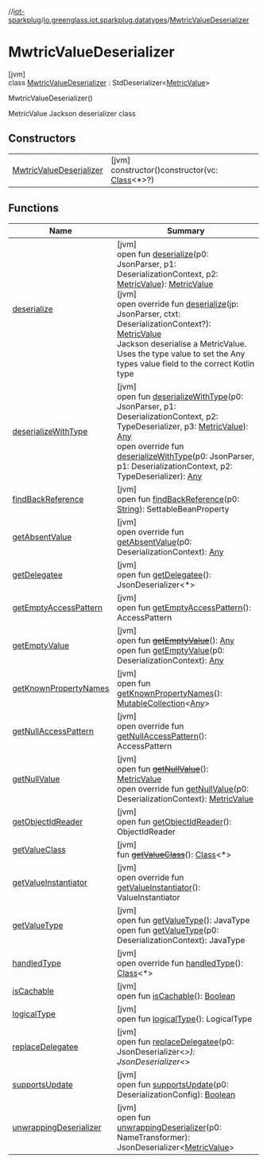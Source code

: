 //[iot-sparkplug](../../../index.md)/[io.greenglass.iot.sparkplug.datatypes](../index.md)/[MwtricValueDeserializer](index.md)

# MwtricValueDeserializer

[jvm]\
class [MwtricValueDeserializer](index.md) : StdDeserializer&lt;[MetricValue](../-metric-value/index.md)&gt; 

MwtricValueDeserializer()

MetricValue Jackson deserializer class

## Constructors

| | |
|---|---|
| [MwtricValueDeserializer](-mwtric-value-deserializer.md) | [jvm]<br>constructor()constructor(vc: [Class](https://docs.oracle.com/javase/8/docs/api/java/lang/Class.html)&lt;*&gt;?) |

## Functions

| Name | Summary |
|---|---|
| [deserialize](index.md#-1550234985%2FFunctions%2F-1216412040) | [jvm]<br>open fun [deserialize](index.md#-1550234985%2FFunctions%2F-1216412040)(p0: JsonParser, p1: DeserializationContext, p2: [MetricValue](../-metric-value/index.md)): [MetricValue](../-metric-value/index.md)<br>[jvm]<br>open override fun [deserialize](deserialize.md)(jp: JsonParser, ctxt: DeserializationContext?): [MetricValue](../-metric-value/index.md)<br>Jackson deserialise a MetricValue. Uses the type value to set the Any types value field to the correct Kotlin type |
| [deserializeWithType](index.md#-1774505680%2FFunctions%2F-1216412040) | [jvm]<br>open fun [deserializeWithType](index.md#-1774505680%2FFunctions%2F-1216412040)(p0: JsonParser, p1: DeserializationContext, p2: TypeDeserializer, p3: [MetricValue](../-metric-value/index.md)): [Any](https://kotlinlang.org/api/latest/jvm/stdlib/kotlin/-any/index.html)<br>open override fun [deserializeWithType](index.md#-839578978%2FFunctions%2F-1216412040)(p0: JsonParser, p1: DeserializationContext, p2: TypeDeserializer): [Any](https://kotlinlang.org/api/latest/jvm/stdlib/kotlin/-any/index.html) |
| [findBackReference](index.md#1438700766%2FFunctions%2F-1216412040) | [jvm]<br>open fun [findBackReference](index.md#1438700766%2FFunctions%2F-1216412040)(p0: [String](https://kotlinlang.org/api/latest/jvm/stdlib/kotlin/-string/index.html)): SettableBeanProperty |
| [getAbsentValue](index.md#-390729380%2FFunctions%2F-1216412040) | [jvm]<br>open override fun [getAbsentValue](index.md#-390729380%2FFunctions%2F-1216412040)(p0: DeserializationContext): [Any](https://kotlinlang.org/api/latest/jvm/stdlib/kotlin/-any/index.html) |
| [getDelegatee](index.md#-1050556161%2FFunctions%2F-1216412040) | [jvm]<br>open fun [getDelegatee](index.md#-1050556161%2FFunctions%2F-1216412040)(): JsonDeserializer&lt;*&gt; |
| [getEmptyAccessPattern](index.md#2004370652%2FFunctions%2F-1216412040) | [jvm]<br>open fun [getEmptyAccessPattern](index.md#2004370652%2FFunctions%2F-1216412040)(): AccessPattern |
| [getEmptyValue](index.md#2066120599%2FFunctions%2F-1216412040) | [jvm]<br>open fun [~~getEmptyValue~~](index.md#2066120599%2FFunctions%2F-1216412040)(): [Any](https://kotlinlang.org/api/latest/jvm/stdlib/kotlin/-any/index.html)<br>open fun [getEmptyValue](index.md#-1621668596%2FFunctions%2F-1216412040)(p0: DeserializationContext): [Any](https://kotlinlang.org/api/latest/jvm/stdlib/kotlin/-any/index.html) |
| [getKnownPropertyNames](index.md#808020811%2FFunctions%2F-1216412040) | [jvm]<br>open fun [getKnownPropertyNames](index.md#808020811%2FFunctions%2F-1216412040)(): [MutableCollection](https://kotlinlang.org/api/latest/jvm/stdlib/kotlin.collections/-mutable-collection/index.html)&lt;[Any](https://kotlinlang.org/api/latest/jvm/stdlib/kotlin/-any/index.html)&gt; |
| [getNullAccessPattern](index.md#-96796966%2FFunctions%2F-1216412040) | [jvm]<br>open override fun [getNullAccessPattern](index.md#-96796966%2FFunctions%2F-1216412040)(): AccessPattern |
| [getNullValue](index.md#-1752557675%2FFunctions%2F-1216412040) | [jvm]<br>open fun [~~getNullValue~~](index.md#-1752557675%2FFunctions%2F-1216412040)(): [MetricValue](../-metric-value/index.md)<br>open override fun [getNullValue](index.md#432781262%2FFunctions%2F-1216412040)(p0: DeserializationContext): [MetricValue](../-metric-value/index.md) |
| [getObjectIdReader](index.md#911426750%2FFunctions%2F-1216412040) | [jvm]<br>open fun [getObjectIdReader](index.md#911426750%2FFunctions%2F-1216412040)(): ObjectIdReader |
| [getValueClass](index.md#255254003%2FFunctions%2F-1216412040) | [jvm]<br>fun [~~getValueClass~~](index.md#255254003%2FFunctions%2F-1216412040)(): [Class](https://docs.oracle.com/javase/8/docs/api/java/lang/Class.html)&lt;*&gt; |
| [getValueInstantiator](index.md#1591006481%2FFunctions%2F-1216412040) | [jvm]<br>open override fun [getValueInstantiator](index.md#1591006481%2FFunctions%2F-1216412040)(): ValueInstantiator |
| [getValueType](index.md#943959893%2FFunctions%2F-1216412040) | [jvm]<br>open fun [getValueType](index.md#943959893%2FFunctions%2F-1216412040)(): JavaType<br>open fun [getValueType](index.md#-956205042%2FFunctions%2F-1216412040)(p0: DeserializationContext): JavaType |
| [handledType](index.md#2000742074%2FFunctions%2F-1216412040) | [jvm]<br>open override fun [handledType](index.md#2000742074%2FFunctions%2F-1216412040)(): [Class](https://docs.oracle.com/javase/8/docs/api/java/lang/Class.html)&lt;*&gt; |
| [isCachable](index.md#1654902530%2FFunctions%2F-1216412040) | [jvm]<br>open fun [isCachable](index.md#1654902530%2FFunctions%2F-1216412040)(): [Boolean](https://kotlinlang.org/api/latest/jvm/stdlib/kotlin/-boolean/index.html) |
| [logicalType](index.md#1638353390%2FFunctions%2F-1216412040) | [jvm]<br>open fun [logicalType](index.md#1638353390%2FFunctions%2F-1216412040)(): LogicalType |
| [replaceDelegatee](index.md#79105129%2FFunctions%2F-1216412040) | [jvm]<br>open fun [replaceDelegatee](index.md#79105129%2FFunctions%2F-1216412040)(p0: JsonDeserializer&lt;*&gt;): JsonDeserializer&lt;*&gt; |
| [supportsUpdate](index.md#336340330%2FFunctions%2F-1216412040) | [jvm]<br>open fun [supportsUpdate](index.md#336340330%2FFunctions%2F-1216412040)(p0: DeserializationConfig): [Boolean](https://kotlinlang.org/api/latest/jvm/stdlib/kotlin/-boolean/index.html) |
| [unwrappingDeserializer](index.md#-1815728544%2FFunctions%2F-1216412040) | [jvm]<br>open fun [unwrappingDeserializer](index.md#-1815728544%2FFunctions%2F-1216412040)(p0: NameTransformer): JsonDeserializer&lt;[MetricValue](../-metric-value/index.md)&gt; |
